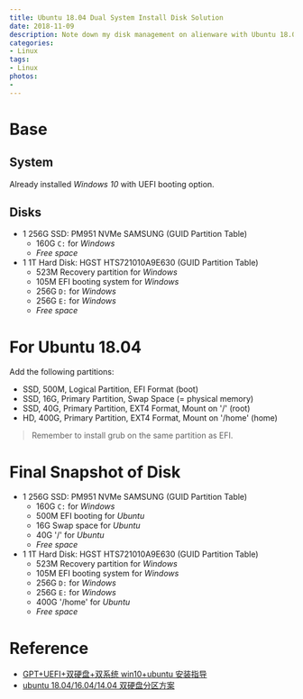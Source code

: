 ```yaml
---
title: Ubuntu 18.04 Dual System Install Disk Solution
date: 2018-11-09
description: Note down my disk management on alienware with Ubuntu 18.04 dual system.
categories:
- Linux
tags:
- Linux
photos:
-
---
```


# Base

## System

Already installed _Windows 10_ with UEFI booting option.

## Disks

- 1 256G SSD: PM951 NVMe SAMSUNG (GUID Partition Table)
  + 160G `C:` for _Windows_
  + _Free space_
- 1 1T Hard Disk: HGST HTS721010A9E630 (GUID Partition Table)
  + 523M Recovery partition for _Windows_
  + 105M EFI booting system for _Windows_
  + 256G `D:` for _Windows_
  + 256G `E:` for _Windows_
  + _Free space_

# For Ubuntu 18.04

Add the following partitions:

- SSD, 500M, Logical Partition, EFI Format (boot)
- SSD, 16G, Primary Partition, Swap Space (= physical memory)
- SSD, 40G, Primary Partition, EXT4 Format, Mount on '/' (root)
- HD, 400G, Primary Partition, EXT4 Format, Mount on '/home' (home)

> Remember to install grub on the same partition as EFI.

# Final Snapshot of Disk

- 1 256G SSD: PM951 NVMe SAMSUNG (GUID Partition Table)
  + 160G `C:` for _Windows_
  + 500M EFI booting for _Ubuntu_
  + 16G Swap space for _Ubuntu_
  + 40G '/' for _Ubuntu_
  + _Free space_
- 1 1T Hard Disk: HGST HTS721010A9E630 (GUID Partition Table)
  + 523M Recovery partition for _Windows_
  + 105M EFI booting system for _Windows_
  + 256G `D:` for _Windows_
  + 256G `E:` for _Windows_
  + 400G '/home' for _Ubuntu_
  + _Free space_

# Reference

- [GPT+UEFI+双硬盘+双系统 win10+ubuntu 安装指导](https://blog.csdn.net/sizaif/article/details/79399130)
- [ubuntu 18.04/16.04/14.04 双硬盘分区方案](https://blog.csdn.net/u010801439/article/details/80485251)